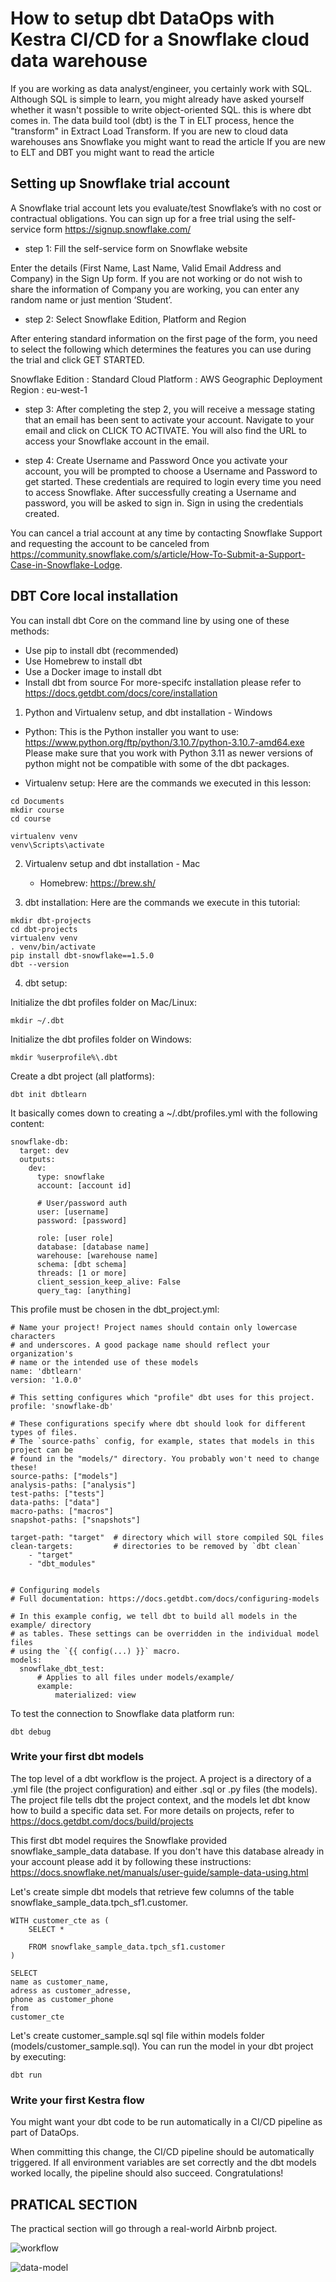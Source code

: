 # How to setup dbt DataOps with Kestra CI/CD for a Snowflake cloud data warehouse

If you are working as data analyst/engineer, you certainly work with SQL. Although SQL is simple to learn, you might already have asked yourself whether it wasn't possible to write object-oriented SQL. this is where dbt comes in.
The data build tool (dbt) is the T in ELT process, hence the "transform" in Extract Load Transform.
If you are new to cloud data warehouses ans Snowflake you might want to read the article 
If you are new to ELT and DBT you might want to read the article 

## Setting up Snowflake trial account

A Snowflake trial account lets you evaluate/test Snowflake’s with no cost or contractual obligations. 
You can sign up for a free trial using the self-service form https://signup.snowflake.com/

 * step 1: Fill the self-service form on Snowflake website

Enter the details (First Name, Last Name, Valid Email Address and Company) in the Sign Up form. If you are not working or do not wish to share the information of Company you are working, you can enter any random name or just mention ‘Student’.

 * step 2: Select Snowflake Edition, Platform and Region

After entering standard information on the first page of the form, you need to select the following which determines the features you can use during the trial and click GET STARTED.

Snowflake Edition : Standard
Cloud Platform : AWS
Geographic Deployment Region : eu-west-1

 * step 3:
 After completing the step 2, you will receive a message stating that an email has been sent to activate your account.
 Navigate to your email and click on CLICK TO ACTIVATE. You will also find the URL to access your Snowflake account in the email.

 * step 4: Create Username and Password
Once you activate your account, you will be prompted to choose a Username and Password to get started. These credentials are required to login every time you need to access Snowflake.
After successfully creating a Username and password, you will be asked to sign in. Sign in using the credentials created.

You can cancel a trial account at any time by contacting Snowflake Support and requesting the account to be canceled from https://community.snowflake.com/s/article/How-To-Submit-a-Support-Case-in-Snowflake-Lodge.
 
## DBT Core local installation 

You can install dbt Core on the command line by using one of these methods:
 * Use pip to install dbt (recommended)
 * Use Homebrew to install dbt
 * Use a Docker image to install dbt
 * Install dbt from source
For more-specifc installation please refer to https://docs.getdbt.com/docs/core/installation

1. Python and Virtualenv setup, and dbt installation - Windows
  * Python:
This is the Python installer you want to use:
https://www.python.org/ftp/python/3.10.7/python-3.10.7-amd64.exe
Please make sure that you work with Python 3.11 as newer versions of python might not be compatible with some of the dbt packages.

 * Virtualenv setup:
Here are the commands we executed in this lesson:

```
cd Documents
mkdir course
cd course

virtualenv venv
venv\Scripts\activate
```

2. Virtualenv setup and dbt installation - Mac

    * Homebrew: https://brew.sh/

3. dbt installation: 
Here are the commands we execute in this tutorial:

```
mkdir dbt-projects 
cd dbt-projects 
virtualenv venv
. venv/bin/activate
pip install dbt-snowflake==1.5.0
dbt --version
```

4. dbt setup:

Initialize the dbt profiles folder on Mac/Linux:

```
mkdir ~/.dbt
```

Initialize the dbt profiles folder on Windows:

```
mkdir %userprofile%\.dbt
```

Create a dbt project (all platforms):

```
dbt init dbtlearn
```

It basically comes down to creating a ~/.dbt/profiles.yml with the following content:

```
snowflake-db:
  target: dev
  outputs:
    dev:
      type: snowflake
      account: [account id]

      # User/password auth
      user: [username]
      password: [password]

      role: [user role]
      database: [database name]
      warehouse: [warehouse name]
      schema: [dbt schema]
      threads: [1 or more]
      client_session_keep_alive: False
      query_tag: [anything]
```

This profile must be chosen in the dbt_project.yml:

```
# Name your project! Project names should contain only lowercase characters
# and underscores. A good package name should reflect your organization's
# name or the intended use of these models
name: 'dbtlearn'
version: '1.0.0'

# This setting configures which "profile" dbt uses for this project.
profile: 'snowflake-db'

# These configurations specify where dbt should look for different types of files.
# The `source-paths` config, for example, states that models in this project can be
# found in the "models/" directory. You probably won't need to change these!
source-paths: ["models"]
analysis-paths: ["analysis"]
test-paths: ["tests"]
data-paths: ["data"]
macro-paths: ["macros"]
snapshot-paths: ["snapshots"]

target-path: "target"  # directory which will store compiled SQL files
clean-targets:         # directories to be removed by `dbt clean`
    - "target"
    - "dbt_modules"


# Configuring models
# Full documentation: https://docs.getdbt.com/docs/configuring-models

# In this example config, we tell dbt to build all models in the example/ directory
# as tables. These settings can be overridden in the individual model files
# using the `{{ config(...) }}` macro.
models:
  snowflake_dbt_test:
      # Applies to all files under models/example/
      example:
          materialized: view
```

To test the connection to Snowflake data platform run:

```
dbt debug
```

### Write your first dbt models

The top level of a dbt workflow is the project. A project is a directory of a .yml file (the project configuration) and either .sql or .py files (the models). The project file tells dbt the project context, and the models let dbt know how to build a specific data set. For more details on projects, refer to https://docs.getdbt.com/docs/build/projects

This first dbt model requires the Snowflake provided snowflake_sample_data database.
If you don't have this database already in your account  please add it by following these instructions: https://docs.snowflake.net/manuals/user-guide/sample-data-using.html

Let's create simple dbt models that retrieve few columns of the table snowflake_sample_data.tpch_sf1.customer.

```
WITH customer_cte as (
	SELECT *

	FROM snowflake_sample_data.tpch_sf1.customer
)

SELECT
name as customer_name,
adress as customer_adresse,
phone as customer_phone
from 
customer_cte
```

Let's create customer_sample.sql sql file within models folder (models/customer_sample.sql). 
You can run the model in your dbt project by executing:

``` 
dbt run
```

### Write your first Kestra flow

You might want your dbt code to be run automatically in a CI/CD pipeline as part of DataOps.


When committing this change, the CI/CD pipeline should be automatically triggered. If all environment variables are set correctly and the dbt models worked locally, the pipeline should also succeed. Congratulations!

## PRATICAL SECTION

The practical section will go through a real-world Airbnb project.

![workflow](images/workflow.png)  

![data-model](images/data-model.png)  


